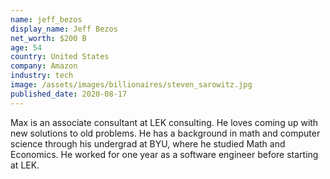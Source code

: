 ```yaml
---
name: jeff_bezos
display_name: Jeff Bezos
net_worth: $200 B
age: 54
country: United States
company: Amazon
industry: tech
image: /assets/images/billionaires/steven_sarowitz.jpg
published_date: 2020-08-17
---
```

Max is an associate consultant at LEK consulting. He loves coming up with new solutions to old problems. He has a background in math and computer science through his undergrad at BYU, where he studied Math and Economics. He worked for one year as a software engineer before starting at LEK.
